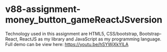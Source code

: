 # v88-assignment-money_button_gameReactJSversion
Technology used in this assignment are HTML5, CSS/bootstrap, Bootstrap-React, ReactJS as my library and JavaScript as my programming language. Full demo can be view here: https://youtu.be/hSYWjXkYILA
